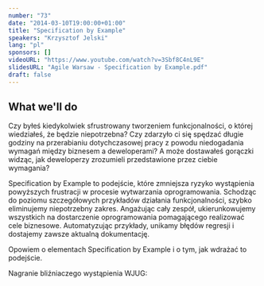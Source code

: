 ```yaml
---
number: "73"
date: "2014-03-10T19:00:00+01:00"
title: "Specification by Example"
speakers: "Krzysztof Jelski"
lang: "pl"
sponsors: []
videoURL: "https://www.youtube.com/watch?v=3Sbf8C4nL9E"
slidesURL: "Agile Warsaw - Specification by Example.pdf"
draft: false
---
```


## What we'll do

Czy byłeś kiedykolwiek sfrustrowany tworzeniem funkcjonalności, o której wiedziałeś, że będzie niepotrzebna? Czy zdarzyło ci się spędzać długie godziny na przerabianiu dotychczasowej pracy z powodu niedogadania wymagań między biznesem a deweloperami? A może dostawałeś gorączki widząc, jak deweloperzy zrozumieli przedstawione przez ciebie wymagania?

Specification by Example to podejście, które zmniejsza ryzyko wystąpienia powyższych frustracji w procesie wytwarzania oprogramowania. Schodząc do poziomu szczegółowych przykładów działania funkcjonalności, szybko eliminujemy niepotrzebny zakres. Angażując cały zespół, ukierunkowujemy wszystkich na dostarczenie oprogramowania pomagającego realizować cele biznesowe. Automatyzując przykłady, unikamy błędów regresji i dostajemy zawsze aktualną dokumentację.

Opowiem o elementach Specification by Example i o tym, jak wdrażać to podejście.

Nagranie bliźniaczego wystąpienia WJUG:
